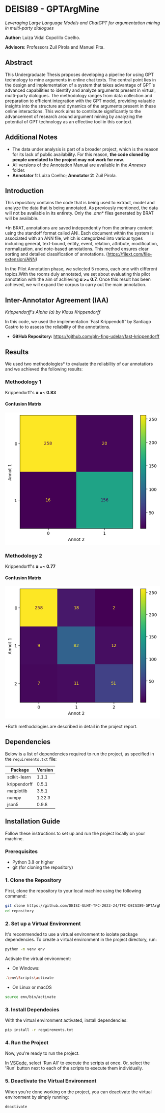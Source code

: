 # DEISI89 - GPTArgMine
*Leveraging Large Language Models and ChatGPT for argumentation mining in multi-party dialogues*

**Author:** Luiza Vidal Copolillo Coelho.

**Advisors:** Professors Zuil Pirola and Manuel Pita.

## Abstract
This Undergraduate Thesis proposes developing a pipeline for using GPT technology to mine arguments in online chat texts. The central point lies in the design and implementation of a system that takes advantage of GPT's advanced capabilities to identify and analyze arguments present in virtual, multi-party dialogues. The methodology ranges from data collection and preparation to efficient integration with the GPT model, providing valuable insights into the structure and dynamics of the arguments present in these online interactions. This work aims to contribute significantly to the advancement of research around argument mining by analyzing the potential of GPT technology as an effective tool in this context.

## Additional Notes
- The data under analysis is part of a broader project, which is the reason for its lack of public availability. For this reason, **the code cloned by people unrelated to the project may not work for now**.
- All versions of the Annotation Manual are available in the *Annexes* folder.
- **Annotator 1:** Luiza Coelho; **Annotator 2:** Zuil Pirola.

## Introduction
This repository contains the code that is being used to extract, model and analyze the data that is being annotated. As previously mentioned, the data will not be available in its entirety. Only the *.ann** files generated by BRAT will be available.

*In BRAT, annotations are saved independently from the primary content using the standoff format called ANI. Each document within the system is associated with an ANN file, which is categorized into various types including general, text-bound, entity, event, relation, attribute, modification, normalization, and note-based annotations. This method ensures clear sorting and detailed classification of annotations. (https://filext.com/file-extension/ANN)

In the Pilot Annotation phase, we selected 5 rooms, each one with different topics.With the rooms duly annotated, we set about evaluating this pilot annotation with the aim of achieving **ɑ >= 0.7.** Once this result has been achieved, we will expand the corpus to carry out the main annotation.

## Inter-Annotator Agreement (IAA)
*Krippendorff's Alpha (ɑ) by Klaus Krippendorff*

In this code, we used the implementation 'Fast Krippendoff' by Santiago Castro to to assess the reliability of the annotations. 
- **GitHub Repository:** https://github.com/pln-fing-udelar/fast-krippendorff

## Results
We used two methodologies* to evaluate the reliability of our annotatiors and we achieved the following results: 
### **Methodology 1**
Krippendorff's **ɑ =~ 0.83**
#### Confusion Matrix
![Confusion Matrix Methodology 1](assets/matrix1.png)
### **Methodology 2**
Krippendorff's **ɑ =~ 0.77**
#### Confusion Matrix
![Confusion Matrix Methodology 1](assets/matrix2.png)

*Both methodologies are described in detail in the project report.

## Dependencies

Below is a list of dependencies required to run the project, as specified in the `requirements.txt` file:

| Package        | Version |
|----------------|---------|
| scikit-learn   | 1.1.1   |
| krippendorff   | 0.5.1   |
| matplotlib     | 3.5.1   |
| numpy          | 1.22.3  |
| json5          | 0.9.8   |  

## Installation Guide

Follow these instructions to set up and run the project locally on your machine.

### Prerequisites

- Python 3.8 or higher
- git (for cloning the repository)

### 1. Clone the Repository

First, clone the repository to your local machine using the following command:

```bash
git clone https://github.com/DEISI-ULHT-TFC-2023-24/TFC-DEISI89-GPTArgMine.git
cd repository
```

### 2. Set up a Virtual Environment

It's recommended to use a virtual environment to isolate package dependencies. To create a virtual environment in the project directory, run:

```bash
python -m venv env
```

Activate the virtual environment:
- On Windows:
```bash
.\env\Scripts\activate
```

- On Linux or macOS
```bash
source env/bin/activate
```
### 3. Install Dependecies

With the virtual environment activated, install dependencies:
```bash
pip install -r requirements.txt
```

### 4. Run the Project

Now, you're ready to run the project.

In [VSCode](https://code.visualstudio.com/download), select 'Run All' to execute the scripts at once. Or, select the 'Run' button next to each of the scripts to execute them individually.

### 5. Deactivate the Virtual Environment

When you're done working on the project, you can deactivate the virtual environment by simply running:

```bash
deactivate
```
